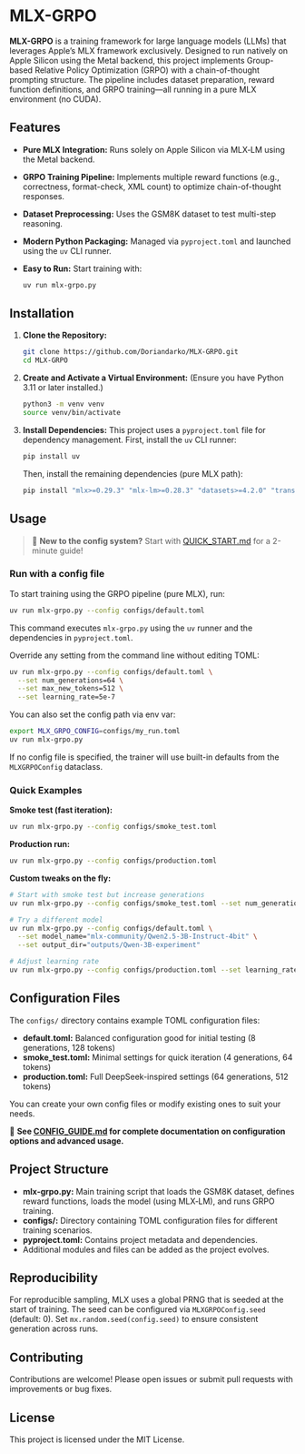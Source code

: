 
# MLX-GRPO

**MLX-GRPO** is a training framework for large language models (LLMs) that leverages Apple’s MLX framework exclusively. Designed to run natively on Apple Silicon using the Metal backend, this project implements Group-based Relative Policy Optimization (GRPO) with a chain-of-thought prompting structure. The pipeline includes dataset preparation, reward function definitions, and GRPO training—all running in a pure MLX environment (no CUDA).

## Features
- **Pure MLX Integration:** Runs solely on Apple Silicon via MLX‑LM using the Metal backend.
- **GRPO Training Pipeline:** Implements multiple reward functions (e.g., correctness, format-check, XML count) to optimize chain-of-thought responses.
- **Dataset Preprocessing:** Uses the GSM8K dataset to test multi-step reasoning.
- **Modern Python Packaging:** Managed via `pyproject.toml` and launched using the `uv` CLI runner.
- **Easy to Run:** Start training with:
  
  ```bash
  uv run mlx-grpo.py
  ```

## Installation

1. **Clone the Repository:**
   ```bash
   git clone https://github.com/Doriandarko/MLX-GRPO.git
   cd MLX-GRPO
   ```

2. **Create and Activate a Virtual Environment:**
   (Ensure you have Python 3.11 or later installed.)
   ```bash
   python3 -m venv venv
   source venv/bin/activate
   ```

3. **Install Dependencies:**
   This project uses a `pyproject.toml` file for dependency management. First, install the `uv` CLI runner:
   ```bash
   pip install uv
   ```
   Then, install the remaining dependencies (pure MLX path):
   ```bash
   pip install "mlx>=0.29.3" "mlx-lm>=0.28.3" "datasets>=4.2.0" "transformers>=4.56.2" "uv>=0.0.1"
   ```

## Usage

> 🚀 **New to the config system?** Start with [QUICK_START.md](QUICK_START.md) for a 2-minute guide!

### Run with a config file

To start training using the GRPO pipeline (pure MLX), run:

```bash
uv run mlx-grpo.py --config configs/default.toml
```

This command executes `mlx-grpo.py` using the `uv` runner and the dependencies in `pyproject.toml`.

Override any setting from the command line without editing TOML:

```bash
uv run mlx-grpo.py --config configs/default.toml \
  --set num_generations=64 \
  --set max_new_tokens=512 \
  --set learning_rate=5e-7
```

You can also set the config path via env var:

```bash
export MLX_GRPO_CONFIG=configs/my_run.toml
uv run mlx-grpo.py
```

If no config file is specified, the trainer will use built-in defaults from the `MLXGRPOConfig` dataclass.

### Quick Examples

**Smoke test (fast iteration):**
```bash
uv run mlx-grpo.py --config configs/smoke_test.toml
```

**Production run:**
```bash
uv run mlx-grpo.py --config configs/production.toml
```

**Custom tweaks on the fly:**
```bash
# Start with smoke test but increase generations
uv run mlx-grpo.py --config configs/smoke_test.toml --set num_generations=16

# Try a different model
uv run mlx-grpo.py --config configs/default.toml \
  --set model_name="mlx-community/Qwen2.5-3B-Instruct-4bit" \
  --set output_dir="outputs/Qwen-3B-experiment"

# Adjust learning rate
uv run mlx-grpo.py --config configs/production.toml --set learning_rate=5e-7
```

## Configuration Files

The `configs/` directory contains example TOML configuration files:

- **default.toml:** Balanced configuration good for initial testing (8 generations, 128 tokens)
- **smoke_test.toml:** Minimal settings for quick iteration (4 generations, 64 tokens)
- **production.toml:** Full DeepSeek-inspired settings (64 generations, 512 tokens)

You can create your own config files or modify existing ones to suit your needs.

📖 **See [CONFIG_GUIDE.md](CONFIG_GUIDE.md) for complete documentation on configuration options and advanced usage.**

## Project Structure

- **mlx-grpo.py:** Main training script that loads the GSM8K dataset, defines reward functions, loads the model (using MLX‑LM), and runs GRPO training.
- **configs/:** Directory containing TOML configuration files for different training scenarios.
- **pyproject.toml:** Contains project metadata and dependencies.
- Additional modules and files can be added as the project evolves.

## Reproducibility

For reproducible sampling, MLX uses a global PRNG that is seeded at the start of training. The seed can be configured via `MLXGRPOConfig.seed` (default: 0). Set `mx.random.seed(config.seed)` to ensure consistent generation across runs.

## Contributing

Contributions are welcome! Please open issues or submit pull requests with improvements or bug fixes.

## License

This project is licensed under the MIT License.



